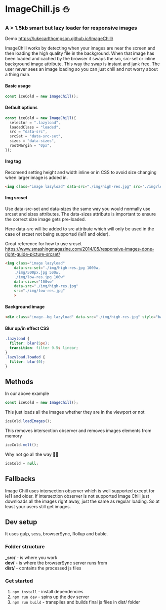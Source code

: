 # ImageChill.js ⛄️

### A > 1.5kb smart but lazy loader for responsive images

Demo https://lukecarlthompson.github.io/ImageChill/

ImageChill works by detecting when your images are near the screen and then loading the high quality file in the background. When that image has been loaded and cached by the browser it swaps the src, src-set or inline background image attribute.
This way the swap is instant and jank free. The user never sees an image loading so you can just chill and not worry about a thing man.

#### Basic usage
```javascript
const iceCold = new ImageChill();
```

#### Default options

```javascript
const iceCold = new ImageChill({
  selector = ".lazyload",
  loadedClass = "loaded",
  src = "data-src",
  srcSet = "data-src-set",
  sizes = "data-sizes",
  rootMargin = "0px",
});
```

#### Img tag
Recomend setting height and width inline or in CSS to avoid size changing when larger image is added in.

```html
<img class="image lazyload" data-src="./img/high-res.jpg" src="./img/low-res.jpg">
```

#### Img srcset
Use data-src-set and data-sizes the same way you would normally use srcset and sizes attributes. The data-sizes attribute is important to ensure the correct size image gets pre-loaded.

Here data-src will be added to src attribute which will only be used in the case of srcset not being supported (ie11 and older).

Great reference for how to use srcset https://www.smashingmagazine.com/2014/05/responsive-images-done-right-guide-picture-srcset/

```html
<img class="image lazyload"
    data-src-set="./img/high-res.jpg 1000w,
    ./img/500px.jpg 500w,
    ./img/low-res.jpg 100w"
    data-sizes="100vw"
    data-src="./img/high-res.jpg"
    src="./img/low-res.jpg"
    >
```

#### Background image

```html
<div class="image--bg lazyload" data-src="./img/high-res.jpg" style="background-image: url('./img/low-res.jpg')"></div>
```

#### Blur up/in effect CSS
```css
.lazyload {
  filter: blur(5px);
  transition: filter 0.5s linear;
}
.lazyload.loaded {
  filter: blur(0);
}
```

## Methods
In our above example
```javascript
const iceCold = new ImageChill();
```

This just loads all the images whether they are in the viewport or not
```javascript
iceCold.loadImages();
```

This removes intersection observer and removes images elements from memory
```javascript
iceCold.melt();
```
Why not go all the way 🥶💙
```javascript
iceCold = null;
```

## Fallbacks
Image Chill uses intersection observer which is well supported except for ie11 and older.
If intersection observer is not supported Image Chill just downloads all the images right away, just the same as regular loading. So at least your users still get images.


## Dev setup
It uses gulp, scss, browserSync, Rollup and buble.

### Folder structure

**\_src/** - is where you work  
**dev/** - is where the browserSync server runs from  
**dist/** - contains the processed js files

### Get started

1. `npm install` - install dependencies
2. `npm run dev` - spins up the dev server
3. `npm run build` - transpiles and builds final js files in dist/ folder
